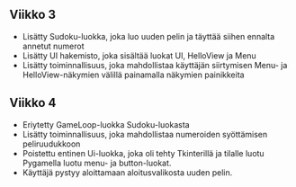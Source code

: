 ## Viikko 3

- Lisätty Sudoku-luokka, joka luo uuden pelin ja täyttää siihen ennalta annetut numerot
- Lisätty UI hakemisto, joka sisältää luokat UI, HelloView ja Menu
- Lisätty toiminnallisuus, joka mahdollistaa käyttäjän siirtymisen Menu- ja HelloView-näkymien välillä painamalla näkymien painikkeita

## Viikko 4
- Eriytetty GameLoop-luokka Sudoku-luokasta
- Lisätty toiminnallisuus, joka mahdollistaa numeroiden syöttämisen peliruudukkoon
- Poistettu entinen Ui-luokka, joka oli tehty Tkinterillä ja tilalle luotu Pygamella luotu menu- ja button-luokat.
- Käyttäjä pystyy aloittamaan aloitusvalikosta uuden pelin. 

